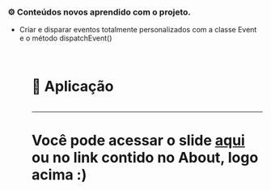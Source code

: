 <h3>⚙️  Conteúdos novos aprendido com o projeto.</h3>
<ul>
  <li>Criar e disparar eventos totalmente personalizados com a classe Event e o método dispatchEvent()</li>
<ul>

<br>
<h1>📸 Aplicação</h1>
<img src="">

<br>
<hr>
<h1>Você pode acessar o slide <a href="https://pauloesmelos.github.io/timer-temporizador-stopwatch-javascript/">aqui </a>ou no link contido no About, logo acima :) </h1>
